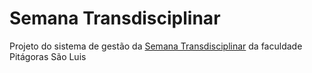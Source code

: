 # Semana Transdisciplinar
Projeto do sistema de gestão da [Semana Transdisciplinar](http://esc.electro-cloud.com/) da faculdade Pitágoras São Luis

